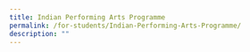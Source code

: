 ```yaml
---
title: Indian Performing Arts Programme
permalink: /for-students/Indian-Performing-Arts-Programme/
description: ""
---
```

